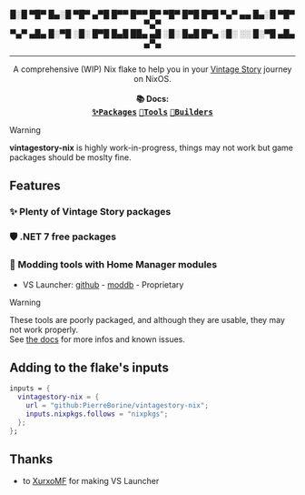 <p align="center">
█░█ ▀█▀ █▄░█ ▀█▀ ▄▀█ █▀▀ █▀▀ █▀ ▀█▀ █▀█ █▀█ ▀▄▀ ▄▄ █▄░█ ▀█▀ ▀▄▀<br>
▀▄▀ ▄█▄ █░▀█ ░█░ █▀█ █▄█ ██▄ ▄█ ░█░ █▄█ █▀▄ ░█░ ░░ █░▀█ ▄█▄ ▄▀▄
</p>

---

<p align="center">
A comprehensive (WIP) Nix flake to help you in your
<a href="https://www.vintagestory.at">Vintage Story</a> journey on NixOS.
<br><br><b>📚 Docs:</b><br>
<kbd><a href="https://github.com/PierreBorine/vintagestory-nix/tree/master/packages"><b>✨Packages</b></a></kbd>
<kbd><a href="https://github.com/PierreBorine/vintagestory-nix/tree/master/tools"><b>🔧Tools</b></a></kbd>
<kbd><a href="https://github.com/PierreBorine/vintagestory-nix/tree/master/packages"><b>🔨Builders</b></a></kbd>
</p>

> [!WARNING]
> **vintagestory-nix** is highly work-in-progress, things may not work but game packages
> should be moslty fine.

## Features

### ✨ Plenty of Vintage Story packages

### 🛡️ .NET 7 free packages

### 🔧 Modding tools with Home Manager modules
- VS Launcher: [github](https://github.com/XurxoMF/vs-launcher) - [moddb](https://mods.vintagestory.at/show/mod/16326) - Proprietary


> [!WARNING]
> These tools are poorly packaged, and although they are usable, they may not work properly.<br>
> See [the docs](https://github.com/PierreBorine/vintagestory-nix/tree/master/tools) for more infos
> and known issues.

## Adding to the flake's inputs
```Nix
inputs = {
  vintagestory-nix = {
    url = "github:PierreBorine/vintagestory-nix";
    inputs.nixpkgs.follows = "nixpkgs";
  };
};
```

## Thanks
- to [XurxoMF](https://github.com/XurxoMF) for making VS Launcher
